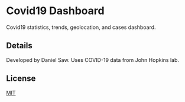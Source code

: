 # Covid19 Dashboard

Covid19 statistics, trends, geolocation, and cases dashboard.

## Details
Developed by Daniel Saw.
Uses COVID-19 data from John Hopkins lab.


## License
[MIT](https://choosealicense.com/licenses/mit/)